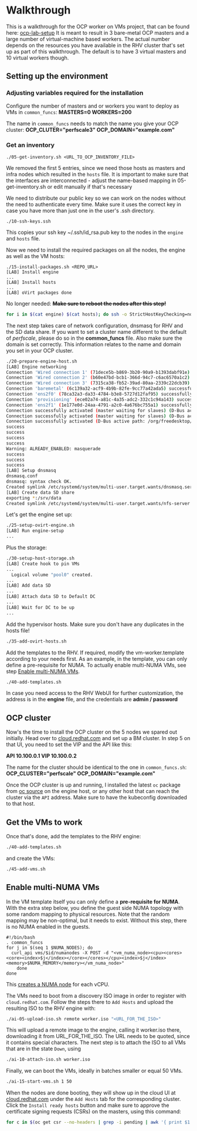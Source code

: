 # Walkthrough 

This is a walkthrough for the OCP worker on VMs project, that can be found here: [ocp-lab-setup](https://github.com/oVirt/ocp-lab-setup)
It is meant to result in 3 bare-metal OCP masters and a large number of virtual-machine based workers. The actual number depends on the resources you have 
available in the RHV cluster that's set up as part of this walkthrough. The default is to have 3 virtual masters and 10 virtual workers though.

## Setting up the environment

### Adjusting variables required for the installation

Configure the number of masters and or workers you want to deploy as VMs in `common_funcs`:
**MASTERS=0
WORKERS=200**

The name in `common_funcs` needs to match the name you give your OCP cluster:
**OCP_CLUTER="perfscale3"
OCP_DOMAIN="example.com"**


### Get an inventory
```
./05-get-inventory.sh <URL_TO_OCP_INVENTORY_FILE>
```
We removed the first 5 entries, since we need those hosts as masters and infra nodes which resulted in the `hosts` file.
It is important to make sure that the interfaces are interconnected - adjust the name-based mapping in 05-get-inventory.sh or edit manually if that's necessary

We need to distribute our public key so we can work on the nodes without the need to authenticate every time. Make sure it uses the correct key in case you have more than just one in the user's .ssh directory.

```
./10-ssh-keys.ssh
```
This copies your ssh key ~/.ssh/id_rsa.pub key to the nodes in the `engine` and `hosts` file.

Now we need to install the required packages on all the nodes, the engine as well as the VM hosts:
```
./15-install-packages.sh <REPO_URL>
[LAB] Install engine
...
[LAB] Install hosts
...
[LAB] oVirt packages done
```

No longer needed:
~~**Make sure to reboot the nodes after this step!**~~

```bash
for i in $(cat engine) $(cat hosts); do ssh -o StrictHostKeyChecking=no -o UserKnownHostsFile=/dev/null -o LogLevel=quiet -o User=root $i reboot; done
```


The next step takes care of network configuration, dnsmasq for RHV and the SD data share. If you want to set a cluster name different to the default of *perfscale*, please do so in the **common_funcs** file. Also make sure the domain is set correctly. This information relates to the name and domain you set in your OCP cluster.

```bash
./20-prepare-engine-host.sh
[LAB] Engine networking
Connection 'Wired connection 1' (71dece5b-b869-3b20-90a9-b1393dabf91e) successfully deleted.
Connection 'Wired connection 2' (b60e47bd-bcb1-366d-94c7-c6ac6570a1c2) successfully deleted.
Connection 'Wired connection 3' (7315ca38-fb52-39ad-80aa-2339c22dcb39) successfully deleted.
Connection 'baremetal' (6c139a32-acf9-4b9b-82fe-9cc77a42ada5) successfully added.
Connection 'ens2f0' (78ca32a3-da33-4784-b3e8-5727d12faf95) successfully added.
Connection 'provisioning' (ece02a74-a81c-4a35-adc2-332c1c94a143) successfully added.
Connection 'ens2f1' (1e177e0d-24aa-4791-a2c0-4a676bc755a1) successfully added.
Connection successfully activated (master waiting for slaves) (D-Bus active path: /org/freedesktop/NetworkManager/ActiveConnection/9)
Connection successfully activated (master waiting for slaves) (D-Bus active path: /org/freedesktop/NetworkManager/ActiveConnection/11)
Connection successfully activated (D-Bus active path: /org/freedesktop/NetworkManager/ActiveConnection/13)
success
success
success
success
Warning: ALREADY_ENABLED: masquerade
success
success
success
[LAB] Setup dnsmasq
dnsmasq.conf                                                                                                                                100%  300     2.2KB/s   00:00
dnsmasq: syntax check OK.
Created symlink /etc/systemd/system/multi-user.target.wants/dnsmasq.service → /usr/lib/systemd/system/dnsmasq.service.
[LAB] Create data SD share
exporting *:/srv/data
Created symlink /etc/systemd/system/multi-user.target.wants/nfs-server.service → /usr/lib/systemd/system/nfs-server.service.
```

Let's get the engine set up:
```bash
./25-setup-ovirt-engine.sh
[LAB] Run engine-setup
...
```

Plus the storage:
```bash
./30-setup-host-storage.sh
[LAB] Create hook to pin VMs
...
  Logical volume "pool0" created.
...
[LAB] Add data SD
...
[LAB] Attach data SD to Default DC
...
[LAB] Wait for DC to be up
...
```

Add the hypervisor hosts. Make sure you don't have any duplicates in the hosts file!
```bash
./35-add-ovirt-hosts.sh
```

Add the templates to the RHV. If required, modify the vm-worker.template according to your needs first. As an example, in the template, you can only define a pre-requisite for NUMA. To actually enable multi-NUMA VMs, see step [Enable multi-NUMA VMs](#enable-multi-numa-vms).
```bash
./40-add-templates.sh
```

In case you need access to the RHV WebUI for further customization, the address is in the **engine** file, and the credentials are **admin / password**

## OCP cluster
Now's the time to install the OCP cluster on the 5 nodes we spared out initially. Head over to [cloud.redhat.com](https://cloud.redhat.com) and set up a BM cluster.
In step 5 on that UI, you need to set the VIP and the API like this:

**API			10.100.0.1
VIP		    10.100.0.2**

The name for the cluster should be identical to the one in `common_funcs.sh`:
**OCP_CLUSTER="perfscale"
OCP_DOMAIN="example.com"**

Once the OCP cluster is up and running, I installed the latest `oc` package from [oc source](https://access.redhat.com/downloads/content/290/ver=4.11/rhel---8/4.11.5/x86_64/product-software) on the engine host, or any other host that can reach the cluster via the `API` address. 
Make sure to have the kubeconfig downloaded to that host.

## Get the VMs to work

Once that's done, add the templates to the RHV engine:
```bash
./40-add-templates.sh
```
and create the VMs:
```bash
./45-add-vms.sh
```

## Enable multi-NUMA VMs
In the VM template itself you can only define a **pre-requisite for NUMA**. With the extra step below, you define the guest side NUMA topology with some random mapping to physical resources. Note that the random mapping may be non-optimal, but it needs to exist. Without this step, there is no NUMA enabled in the guests.

```
#!/bin/bash
. common_funcs
for j in $(seq 1 $NUMA_NODES); do
  curl_api vms/$id/numanodes -X POST -d "<vm_numa_node><cpu><cores><core><index>$j</index></core></cores></cpu><index>$j</index><memory>$NUMA_MEMORY</memory></vm_numa_node>"
    done
done
```
This [creates a NUMA node]((http://ovirt.github.io/ovirt-engine-api-model/master/#services/vm_numa_nodes/methods/add)) for each vCPU.

The VMs need to boot from a discovery ISO image in order to register with `cloud.redhat.com`. Follow the steps there to `Add Hosts` and upload the resulting ISO to the RHV engine with:
```bash
./ai-05-upload-iso.sh remote worker.iso "<URL_FOR_THE_ISO>"
```
This will upload a remote image to the engine, calling it worker.iso there, downloading it from URL_FOR_THE_ISO. The URL needs to be quoted, since it contains special characters.
The next step is to attach the ISO to all VMs that are in the state `Down`, using
```bash
./ai-10-attach-iso.sh worker.iso
```

Finally, we can boot the VMs, ideally in batches smaller or equal 50 VMs.
```bash
./ai-15-start-vms.sh 1 50
```

When the nodes are done booting, they will show up in the cloud UI at [cloud.redhat.com](https://cloud.redhat.com) under the `Add Hosts` tab for the corresponding cluster. 
Click the `Install ready hosts` button and make sure to approve the certificate signing requests (CSRs) on the masters, using this command:
```bash
for c in $(oc get csr --no-headers | grep -i pending | awk '{ print $1 }' ); do oc adm certificate approve $c; done
```


